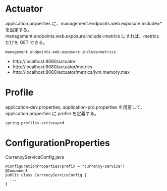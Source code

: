 # Actuator

application.properties に、management.endpoints.web.exposure.include=\* を設定する。<br>
management.endpoints.web.exposure.include=metrics にすれば、metrics だけを GET できる。

```
management.endpoints.web.exposure.include=metrics
```

- http://localhost:8080/actuator
- http://localhost:8080/actuator/metrics
- http://localhost:8080/actuator/metrics/jvm.memory.max

# Profile

application-dev.properties, application-prd.properties を用意して、application.properties に profile を定義する。

```
spring.profiles.active=prd
```

# ConfigurationProperties

CurrencyServiceConfig.java

```
@ConfigurationProperties(prefix = "currency-service")
@Component
public class CurrencyServiceConfig {
  ...
}
```
